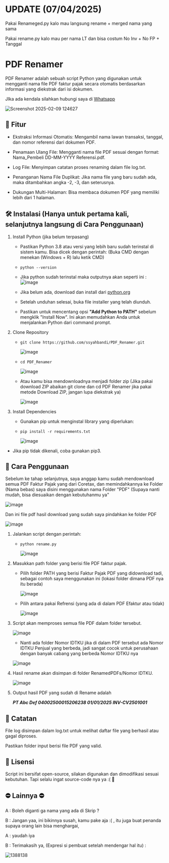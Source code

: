 # UPDATE (07/04/2025)
Pakai Renameged.py kalo mau langsung rename + merged nama yang sama

Pakai rename.py kalo mau per nama LT dan bisa costum No Inv + No FP + Tanggal

# PDF Renamer 
PDF Renamer adalah sebuah script Python yang digunakan untuk mengganti nama file PDF faktur pajak secara otomatis berdasarkan informasi yang diekstrak dari isi dokumen.

JIka ada kendala silahkan hubungi saya di [Whatsapp](https://wa.me/6285155018808)

   ![Screenshot 2025-02-09 124627](https://github.com/user-attachments/assets/3859d8fd-2717-47b7-9cb1-be16a7456124)


## 📌 Fitur

- Ekstraksi Informasi Otomatis: Mengambil nama lawan transaksi, tanggal, dan nomor referensi dari dokumen PDF.

- Penamaan Ulang File: Mengganti nama file PDF sesuai dengan format: Nama_Pembeli DD-MM-YYYY Referensi.pdf.

- Log File: Menyimpan catatan proses renaming dalam file log.txt.

- Penanganan Nama File Duplikat: Jika nama file yang baru sudah ada, maka ditambahkan angka -2, -3, dan seterusnya.

- Dukungan Multi-Halaman: Bisa membaca dokumen PDF yang memiliki lebih dari 1 halaman.

## 🛠️ Instalasi (Hanya untuk pertama kali, selanjutnya langsung di Cara Penggunaan)

1. Install Python (jika belum terpasang)

   - Pastikan Python 3.8 atau versi yang lebih baru sudah terinstal di sistem kamu. Bisa dicek dengan perintah: (Buka CMD dengan menekan (Windows + R) lalu ketik CMD)

   - ```python --version```
  
   - Jika python sudah terinstal maka outputnya akan seperti ini :
     ![image](https://github.com/user-attachments/assets/7536e43e-d14e-4468-af9d-48e446c9452d)


   - Jika belum ada, download dan install dari [python.org](https://www.python.org/downloads/)
  
   - Setelah unduhan selesai, buka file installer yang telah diunduh.
     
   - Pastikan untuk mencentang opsi **"Add Python to PATH"** sebelum mengklik "Install Now". Ini akan memudahkan Anda untuk menjalankan Python dari command prompt.

3. Clone Repository

    - ```git clone https://github.com/ssyahbandi/PDF_Renamer.git```

      ![image](https://github.com/user-attachments/assets/7b01bf70-ceb6-42a5-b385-69686f29660f)
      

    - ```cd PDF_Renamer```
  
      ![image](https://github.com/user-attachments/assets/4f1e0bf9-867b-4e99-81d0-4c9446d628b0)
      

    - Atau kamu bisa mendownloadnya menjadi folder zip (Jika pakai download ZIP abaikan git clone dan cd PDF Renamer jika pakai metode Download ZIP, jangan lupa diekstrak ya)

      ![image](https://github.com/user-attachments/assets/7ed32c5c-e9e5-44de-9cc3-0a5874cb397b)
      

3. Install Dependencies

   - Gunakan pip untuk menginstal library yang diperlukan:

   - ```pip install -r requirements.txt```
  
     ![image](https://github.com/user-attachments/assets/bfc81b5c-ae3b-4592-8862-2477ad68870d)

  - Jika pip tidak dikenali, coba gunakan pip3.


## 🚀 Cara Penggunaan

   Sebelum ke tahap selanjutnya, saya anggap kamu sudah mendownload semua PDF Faktur Pajak yang dari Coretax, dan memindahkannya ke Folder (Nama bebas) saya disini menggunakan nama Folder "PDF" (Supaya nanti mudah, bisa diesuaikan dengan kebutuhanmu ya"

   ![image](https://github.com/user-attachments/assets/7be5f098-e152-4a55-ad2b-9c46871f0775)


   Dan ini file pdf hasil download yang sudah saya pindahkan ke folder PDF

   ![image](https://github.com/user-attachments/assets/767489f0-a909-4d0c-ae65-6ae18fd6132b)


1. Jalankan script dengan perintah:

   - ```python rename.py```

     ![image](https://github.com/user-attachments/assets/68f1d89f-ad24-4780-8720-81221b488213)


2. Masukkan path folder yang berisi file PDF faktur pajak.

   - Pilih folder PATH yang berisi Faktur Pajak PDF yang didownload tadi, sebagai contoh saya menggunakan ini (lokasi folder dimana PDF nya itu berada)
  
     ![image](https://github.com/user-attachments/assets/fac552bf-d124-47f9-8364-875401f5929f)

   - Pilih antara pakai Refrensi (yang ada di dalam PDF Efaktur atau tidak)

     ![image](https://github.com/user-attachments/assets/004c8131-4e37-467a-aae8-fcdbd80b2f40)

3. Script akan memproses semua file PDF dalam folder tersebut.

   ![image](https://github.com/user-attachments/assets/5c5fb383-7cc2-4f16-8578-260021796125)

   - Nanti ada folder Nomor IDTKU jika di dalam PDF tersebut ada Nomor IDTKU Penjual yang berbeda, jadi sangat cocok untuk perusahaan dengan banyak cabang yang berbeda Nomor IDTKU nya

   ![image](https://github.com/user-attachments/assets/82ef609c-b688-4491-9f48-07df9806d10f)


4. Hasil rename akan disimpan di folder RenamedPDFs/Nomor IDTKU.

   ![image](https://github.com/user-attachments/assets/ad6086c8-0a24-4fda-b46c-3e5dbb35bf75)

5. Output hasil PDF yang sudah di Rename adalah

   ***PT Abc Def 04002500015206238 01/01/2025 INV-CV2501001***


## 📝 Catatan

File log disimpan dalam log.txt untuk melihat daftar file yang berhasil atau gagal diproses.

Pastikan folder input berisi file PDF yang valid.

## 📌 Lisensi

Script ini bersifat open-source, silakan digunakan dan dimodifikasi sesuai kebutuhan. Tapi selalu ingat source-code nya ya :( 🚀

## ⛔ Lainnya ⛔

A : Boleh diganti ga nama yang ada di Skrip ? 

B : Jangan yaa, ini bikinnya susah, kamu pake aja :( , itu juga buat penanda supaya orang lain bisa menghargai,

A : yaudah iya

B : Terimakasih ya, (Expresi si pembuat setelah mendengar hal itu) :
   
![1388138](https://github.com/user-attachments/assets/dd877119-bbbb-45af-a974-0e74610ac478)
